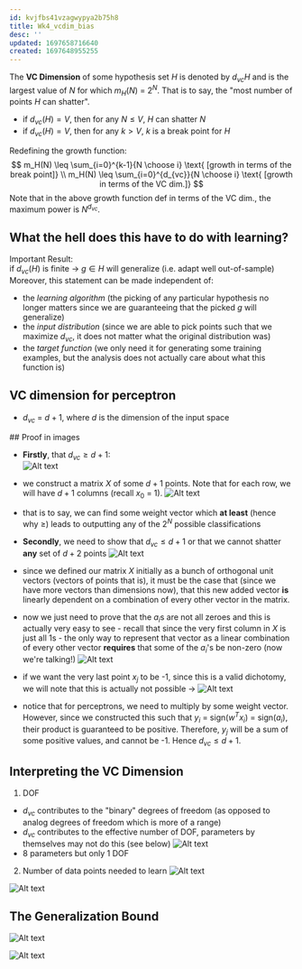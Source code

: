 ```yaml
---
id: kvjfbs41vzagwypya2b75h8
title: Wk4_vcdim_bias
desc: ''
updated: 1697658716640
created: 1697648955255
---
```


The **VC Dimension** of some hypothesis set $H$ is denoted by $d_{vc}{H}$ and is the largest value of $N$ for which $m_H(N)$ = $2^N$. That is to say, the "most number of points $H$ can shatter".
- if $d_{vc}{(H)} = V$, then for any $N \leq V$, $H$ can shatter $N$
- if $d_{vc}{(H)} = V$, then for any $k > V$, $k$ is a break point for $H$

Redefining the growth function:   
$$
m_H(N) \leq \sum_{i=0}^{k-1}{N \choose i} \text{ [growth in terms of the break point]} \\
m_H(N) \leq \sum_{i=0}^{d_{vc}}{N \choose i} \text{ [growth in terms of the VC dim.]}
$$
Note that in the above growth function def in terms of the VC dim., the maximum power is $N^{d_{vc}}$. 

## What the hell does this have to do with learning?
Important Result:  
if $d_{vc}{(H)}$ is finite $\rightarrow$ $g \in H$ will generalize (i.e. adapt well out-of-sample)  
Moreover, this statement can be made independent of:  
- the *learning algorithm* (the picking of any particular hypothesis no longer matters since we are guaranteeing that the picked $g$ will generalize)
- the *input distribution* (since we are able to pick points such that we maximize $d_{vc}$, it does not matter what the original distribution was)
- the *target function* (we only need it for generating some training examples, but the analysis does not actually care about what this function is)

## VC dimension for perceptron 
- $d_{vc}$ = $d+1$, where $d$ is the dimension of the input space

## Proof in images 
- **Firstly**, that $d_{vc} \geq d+1$:  
![Alt text](assets/matrix.png)
- we construct a matrix $X$ of some $d+1$ points. Note that for each row, we will have $d+1$ columns (recall $x_0$ = 1). 
![Alt text](assets/image-16.png)
- that is to say, we can find some weight vector which **at least** (hence why $\geq$) leads to outputting any of the $2^N$ possible classifications

- **Secondly**, we need to show that $d_{vc} \leq d+1$ or that we cannot shatter **any** set of $d+2$ points
![Alt text](assets/image-17.png)
- since we defined our matrix $X$ initially as a bunch of orthogonal unit vectors (vectors of points that is), it must be the case that (since we have more vectors than dimensions now), that this new added vector **is** linearly dependent on a combination of every other vector in the matrix. 
- now we just need to prove that the $a_i$s are not all zeroes and this is actually very easy to see - recall that since the very first column in $X$ is just all $1$s - the only way to represent that vector as a linear combination of every other vector **requires** that some of the $a_i$'s be non-zero (now we're talking!)
![Alt text](assets/image-18.png)
- if we want the very last point $x_j$ to be -1, since this is a valid dichotomy, we will note that this is actually not possible -> 
![Alt text](assets/image-19.png)
- notice that for perceptrons, we need to multiply by some weight vector. However, since we constructed this such that $y_i$ = sign($w^Tx_i$) = sign($a_i$), their product is guaranteed to be positive. Therefore, $y_j$ will be a sum of some positive values, and cannot be -1. Hence $d_{vc} \leq d+1$.

## Interpreting the VC Dimension 
1. DOF
- $d_{vc}$ contributes to the "binary" degrees of freedom (as opposed to analog degrees of freedom which is more of a range)
- $d_{vc}$ contributes to the effective number of DOF, parameters by themselves may not do this (see below) 
![Alt text](assets/image-20.png)
- 8 parameters but only 1 DOF

2. Number of data points needed to learn 
![Alt text](assets/image-21.png)

![Alt text](assets/image-22.png)

## The Generalization Bound 
![Alt text](assets/image-23.png)

![Alt text](assets/image-24.png)